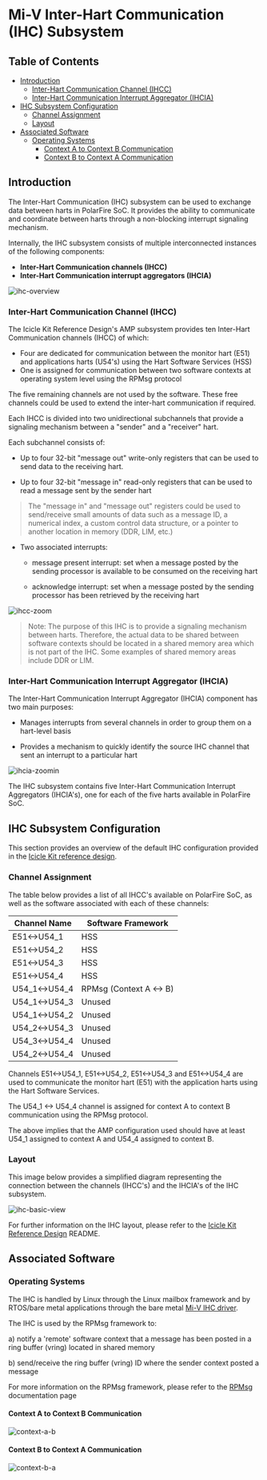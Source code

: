 # Mi-V Inter-Hart Communication (IHC) Subsystem

## Table of Contents

- [Introduction](#introduction)
  - [Inter-Hart Communication Channel (IHCC)](#inter-hart-communication-channel-ihcc)
  - [Inter-Hart Communication Interrupt Aggregator (IHCIA)](#inter-hart-communication-interrupt-aggregator-ihcia)
- [IHC Subsystem Configuration](#ihc-subsystem-configuration)
  - [Channel Assignment](#channel-assignment)
  - [Layout](#layout)
- [Associated Software](#associated-software)
  - [Operating Systems](#operating-systems)
    - [Context A to Context B Communication](#context-a-to-context-b-communication)
    - [Context B to Context A Communication](#context-b-to-context-a-communication)

<a name="introduction"></a>

## Introduction

The Inter-Hart Communication (IHC) subsystem can be used to exchange data between harts in PolarFire SoC. It provides the ability to communicate and coordinate between harts through a non-blocking interrupt signaling mechanism.

Internally, the IHC subsystem consists of multiple interconnected instances of the following components:

- **Inter-Hart Communication channels (IHCC)**
- **Inter-Hart Communication interrupt aggregators (IHCIA)**

![ihc-overview](images/ihc-overview.png)

<a name="inter-hart-communication-channel-ihcc"></a>

### Inter-Hart Communication Channel (IHCC)

The Icicle Kit Reference Design's AMP subsystem provides ten Inter-Hart Communication channels (IHCC) of which:

- Four are dedicated for communication between the monitor hart (E51) and applications harts (U54's) using the Hart Software Services (HSS)
- One is assigned for communication between two software contexts at operating system level using the RPMsg protocol

The five remaining channels are not used by the software. These free channels could be used to extend the inter-hart communication if required.

Each IHCC is divided into two unidirectional subchannels that provide a signaling mechanism between a "sender" and a "receiver" hart.

Each subchannel consists of:

- Up to four 32-bit "message out" write-only registers that can be used to send data to the receiving hart.

- Up to four 32-bit "message in" read-only registers that can be used to read a message sent by the sender hart

> The "message in" and "message out" registers could be used to send/receive small amounts of data such as a message ID, a numerical index, a custom control data structure, or a pointer to another location in memory (DDR, LIM, etc.)

- Two associated interrupts:
  - message present interrupt: set when a message posted by the sending processor is available to be consumed on the receiving hart

  - acknowledge interrupt: set when a message posted by the sending processor has been retrieved by the receiving hart

![ihcc-zoom](images/ihcc-zoom.png)

> Note: The purpose of this IHC is to provide a signaling mechanism between harts. Therefore, the actual data to be shared between software contexts should be located in a shared memory area which is not part of the IHC. Some examples of shared memory areas include DDR or LIM.

<a name="#inter-hart-communication-interrupt-aggregator-ihcia"></a>

### Inter-Hart Communication Interrupt Aggregator (IHCIA)

The Inter-Hart Communication Interrupt Aggregator (IHCIA) component has two main purposes:

- Manages interrupts from several channels in order to group them on a hart-level basis

- Provides a mechanism to quickly identify the source IHC channel that sent an interrupt to a particular hart

![ihcia-zoomin](images/ihcia-zoom.png)

The IHC subsystem contains five Inter-Hart Communication Interrupt Aggregators (IHCIA's), one for each of the five harts available in PolarFire SoC.

<a name="ihc-subsystem-configuration"></a>

## IHC Subsystem Configuration

This section provides an overview of the default IHC configuration provided in the [Icicle Kit reference design](https://github.com/polarfire-soc/icicle-kit-reference-design).

<a name="channel-assignment"></a>

### Channel Assignment

The table below provides a list of all IHCC's available on PolarFire SoC, as well as the software associated with each of these channels:

| Channel Name     | Software Framework     |
|-------------     |------------------------|
| E51<->U54_1      | HSS                    |
| E51<->U54_2      | HSS                    |
| E51<->U54_3      | HSS                    |
| E51<->U54_4      | HSS                    |
| U54_1<->U54_4    | RPMsg (Context A <-> B)|
| U54_1<->U54_3    | Unused                 |
| U54_1<->U54_2    | Unused                 |
| U54_2<->U54_3    | Unused                 |
| U54_3<->U54_4    | Unused                 |
| U54_2<->U54_4    | Unused                 |

Channels E51<->U54_1, E51<->U54_2, E51<->U54_3 and E51<->U54_4 are used to communicate the monitor hart (E51) with the application harts using the Hart Software Services.

The U54_1 <-> U54_4 channel is assigned for context A to context B communication using the RPMsg protocol.

The above implies that the AMP configuration used should have at least U54_1 assigned to context A and U54_4 assigned to context B.

<a name="layout"></a>

### Layout

This image below provides a simplified diagram representing the connection between the channels (IHCC's) and the IHCIA's of the IHC subsystem.

![ihc-basic-view](images/ihc-animation.gif)

For further information on the IHC layout, please refer to the [Icicle Kit Reference Design](https://mi-v-ecosystem.github.io/redirects/repo-icicle-kit-reference-design) README.

<a name="associated-software"></a>

## Associated Software

<a name="operating-systems"></a>

### Operating Systems

The IHC is handled by Linux through the Linux mailbox framework and by RTOS/bare metal applications through the bare metal [Mi-V IHC driver]().

The IHC is used by the RPMsg framework to:

a) notify a 'remote' software context that a message has been posted in a ring buffer (vring) located in shared memory

b) send/receive the ring buffer (vring) ID where the sender context posted a message

For more information on the RPMsg framework, please refer to the [RPMsg](https://mi-v-ecosystem.github.io/redirects/asymmetric-multiprocessing_rpmsg) documentation page

<a name="context-a-to-context-b-communication"></a>

#### Context A to Context B Communication

![context-a-b](images/ihc-rpmsg-a-b.png)

<a name="context-b-to-context-a-communication"></a>

#### Context B to Context A Communication

![context-b-a](images/ihc-rpmsg-b-a.png)
